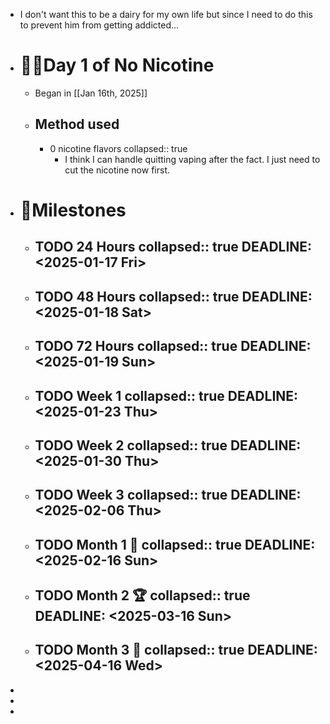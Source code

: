 - I don't want this to be a dairy for my own life but since I need to do this to prevent him from getting addicted...
- # 🏃‍♂️Day 1 of No Nicotine
	- Began in  [[Jan 16th, 2025]]
	- ## Method used
		- 0 nicotine flavors
		  collapsed:: true
			- I think I can handle quitting vaping after the fact. I just need to cut the nicotine now first.
- # 🚩Milestones
	- TODO 24 Hours
	  collapsed:: true
	  DEADLINE: <2025-01-17 Fri>
		-
	- TODO 48 Hours
	  collapsed:: true
	  DEADLINE: <2025-01-18 Sat>
		-
	- TODO 72 Hours
	  collapsed:: true
	  DEADLINE: <2025-01-19 Sun>
		-
	- TODO Week 1
	  collapsed:: true
	  DEADLINE: <2025-01-23 Thu>
		-
	- TODO Week 2
	  collapsed:: true
	  DEADLINE: <2025-01-30 Thu>
		-
	- TODO Week 3
	  collapsed:: true
	  DEADLINE: <2025-02-06 Thu>
		-
	- TODO Month 1 🥳
	  collapsed:: true
	  DEADLINE: <2025-02-16 Sun>
		-
	- TODO Month 2 🏆
	  collapsed:: true
	  DEADLINE: <2025-03-16 Sun>
		-
	- TODO Month 3 👑
	  collapsed:: true
	  DEADLINE: <2025-04-16 Wed>
		-
-
-
-